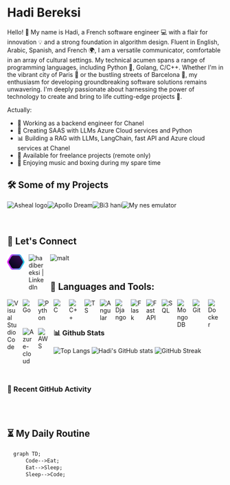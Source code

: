 # Hadi Bereksi
Hello! 👋 My name is Hadi, a French software engineer 💻 with a flair for innovation 💡 and a strong foundation in algorithm design. Fluent in English, Arabic, Spanish, and French 🌍, I am a versatile communicator, comfortable in an array of cultural settings. My technical acumen spans a range of programming languages, including Python 🐍, Golang, C/C++. Whether I'm in the vibrant city of Paris 🗼 or the bustling streets of Barcelona 🌇, my enthusiasm for developing groundbreaking software solutions remains unwavering. I'm deeply passionate about harnessing the power of technology to create and bring to life cutting-edge projects 🚀.

<!--
**hadi-ilies/hadi-ilies** is a ✨ _special_ ✨ repository because its `README.md` (this file) appears on your GitHub profile.
-->
Actually:

- 🔭 Working as a backend engineer for Chanel
- 🌱 Creating SAAS with LLMs Azure Cloud services and Python
- 📊 Building a RAG with LLMs, LangChain, fast API and Azure cloud services at Chanel
- 👯 Available for freelance projects (remote only)
- 🎵 Enjoying music and boxing during my spare time

## 🛠️ Some of my Projects
<a href="https://asheal-landing-page.dorik.io" target="_blank"> <img alt="Asheal logo" src="https://cdn.dorik.com/60e09e3819777c001197e71f/60e18d4df87c31001185e7bf/images/logo_Asheal-_principal_-removebg-preview_jml5jaeo.png" height="68" align="left"> </a>
<a href="https://apollo-dream-18521.bubbleapps.io/version-test" target="_blank"> <img alt="Apollo Dream" src="https://cdn.cmsfly.com/655241d921c12100122f4711/logo-apollodream-white-etPkqR.svg"  height="68" align="left"> </a>
<a href="https://bi3hani.dcms.site/" target="_blank"> <img alt="Bi3 hani" src="https://cdn.cmsfly.com/64faf35e41c0000012cdb931/logo_bh-16ARsh.png" height="68" align="left"> </a>
<a href="https://github.com/hadi-ilies/MyNesEmulator" target="_blank"> <img alt="My nes emulator" src="https://cdn.cmsfly.com/655241d921c12100122f4711/nes-console-0yIyL5.webp" height="68" align="left"> </a>

<br />
<br />
<br />

## 🤝 Let's Connect
  [<img align="left" alt="Linkstack" width="40px" src="https://raw.githubusercontent.com/LinkStackOrg/branding/main/logo/svg/logo_animated.svg" style="padding-right:10px;" />](https://linksta.cc/@HadiBereksi)
  [<img align="left" alt="hadibereksi | LinkedIn" width="40px" src="https://upload.wikimedia.org/wikipedia/commons/thumb/8/81/LinkedIn_icon.svg/2048px-LinkedIn_icon.svg.png" style="padding-right:10px;"/>](https://www.linkedin.com/in/hadibereksi)
  [<img align="left" alt="malt" width="100px" src="https://upload.wikimedia.org/wikipedia/commons/thumb/4/41/Logo_Malt.svg/1200px-Logo_Malt.svg.png" style="padding-right:10px;" />](https://www.malt.fr/profile/hadibereksi)

<br />
<br />

## 🔨 Languages and Tools:
  <img align="left" alt="Visual Studio Code" width="26px" src="https://cdn.jsdelivr.net/gh/devicons/devicon/icons/vscode/vscode-original.svg" style="padding-right:10px;" />
  <img align="left" alt="Go" width="26px" src="https://img.icons8.com/color/48/000000/golang.png" style="padding-right:10px;" />
  <img align="left" alt="Python" width="26px" src="https://img.icons8.com/color/48/000000/python--v1.png" style="padding-right:10px;" />
  <img align="left" alt="C" width="26px" src="https://cdn.jsdelivr.net/gh/devicons/devicon/icons/c/c-original.svg" style="padding-right:10px;" />
  <img align="left" alt="C++" width="26px" src="https://cdn.jsdelivr.net/gh/devicons/devicon/icons/cplusplus/cplusplus-original.svg" style="padding-right:10px;" />
  <img align="left" alt="TS" width="26px" src="https://img.icons8.com/color/48/000000/typescript.png" style="padding-right:10px;" />
  <img align="left" alt="Angular" width="26px" src="https://cdn.jsdelivr.net/gh/devicons/devicon/icons/angularjs/angularjs-original.svg" style="padding-right:10px;" />
  <img align="left" alt="Django" width="26px" src="https://img.icons8.com/ios/50/000000/django.png" style="padding-right:10px;" />
  <img align="left" alt="Flask" width="26px" src="https://cdn.jsdelivr.net/gh/devicons/devicon/icons/flask/flask-original.svg" style="padding-right:10px;" />
  <img align="left" alt="FastAPI" width="26px" src="https://cdn.jsdelivr.net/gh/devicons/devicon/icons/fastapi/fastapi-original-wordmark.svg" style="padding-right:10px;" />
  <img align="left" alt="SQL" width="26px" src="https://cdn.jsdelivr.net/gh/devicons/devicon/icons/mysql/mysql-original.svg" style="padding-right:10px;" />
  <img align="left" alt="MongoDB" width="26px" src="https://cdn.jsdelivr.net/gh/devicons/devicon/icons/mongodb/mongodb-original-wordmark.svg" style="padding-right:10px;" />
  <img align="left" alt="Git" width="26px" src="https://cdn.jsdelivr.net/gh/devicons/devicon/icons/git/git-original.svg" style="padding-right:10px;" />
  <img align="left" alt="Docker" width="26px" src="https://cdn.jsdelivr.net/gh/devicons/devicon/icons/docker/docker-original-wordmark.svg" style="padding-right:10px;" />
  <img align="left" alt="Azure-cloud" width="26px" src="https://cdn.jsdelivr.net/gh/devicons/devicon/icons/azure/azure-original-wordmark.svg" style="padding-right:10px;" />
  <img align="left" alt="AWS" width="25px" src="https://cdn.jsdelivr.net/gh/devicons/devicon/icons/amazonwebservices/amazonwebservices-original.svg" style="padding-right:11px;" />

<br />
<br />

### 📊 Github Stats

  ![Top Langs](https://github-readme-stats.vercel.app/api/top-langs/?username=hadi-ilies&langs_count=8&theme=radical)
  ![Hadi's GitHub stats](https://github-readme-stats.vercel.app/api?username=hadi-ilies&show_icons=true&theme=radical)
  ![GitHub Streak](https://github-readme-streak-stats.herokuapp.com/?user=hadi-ilies&theme=radical)

<br >
<br />

### 📌 Recent GitHub Activity  
  
  <!--START_SECTION:activity-->  
  <!--END_SECTION:activity-->  

<br >
<br />

## ⏳ My Daily Routine  
```mermaid
  graph TD;
      Code-->Eat;
      Eat-->Sleep;
      Sleep-->Code;
```
